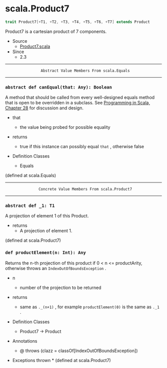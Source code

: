 
#                                scala.Product7                                #

```scala
trait Product7[+T1, +T2, +T3, +T4, +T5, +T6, +T7] extends Product
```

Product7 is a cartesian product of 7 components.

* Source
  * [Product7.scala](https://github.com/scala/scala/tree/6d09a1ba5f/src/library/scala/Product7.scala#L1)
* Since
  * 2.3


--------------------------------------------------------------------------------
                    Abstract Value Members From scala.Equals
--------------------------------------------------------------------------------


### `abstract def canEqual(that: Any): Boolean`                              ###

A method that should be called from every well-designed equals method that is
open to be overridden in a subclass. See
[Programming in Scala, Chapter 28](http://www.artima.com/pins1ed/object-equality.html)
for discussion and design.

* that
  * the value being probed for possible equality
* returns
  * true if this instance can possibly equal `that` , otherwise false

* Definition Classes
  * Equals

(defined at scala.Equals)


--------------------------------------------------------------------------------
                   Concrete Value Members From scala.Product7
--------------------------------------------------------------------------------


### `abstract def _1: T1`                                                    ###

A projection of element 1 of this Product.

* returns
  * A projection of element 1.

(defined at scala.Product7)


### `def productElement(n: Int): Any`                                        ###

Returns the n-th projection of this product if 0 < n <= productArity, otherwise
throws an `IndexOutOfBoundsException` .

* n
  * number of the projection to be returned
* returns
  * same as `._(n+1)` , for example `productElement(0)` is the same as `._1` .

* Definition Classes
  * Product7 → Product
* Annotations
  * @ throws (clazz = classOf[IndexOutOfBoundsException])
* Exceptions thrown
  *
(defined at scala.Product7)
